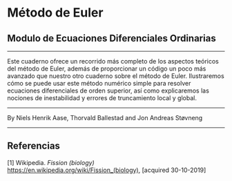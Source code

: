 
# Método de Euler

## Modulo de Ecuaciones Diferenciales Ordinarias



___
Este cuaderno ofrece un recorrido más completo de los aspectos teóricos del método de Euler, además de proporcionar un código un poco más avanzado que nuestro otro cuaderno sobre el método de Euler. Ilustraremos cómo se puede usar este método numérico simple para resolver ecuaciones diferenciales de orden superior, así como explicaremos las nociones de inestabilidad y errores de truncamiento local y global.
___


<section class="post-meta">
By Niels Henrik Aase, Thorvald Ballestad and Jon Andreas Støvneng
</section>

___

<a id="rsc"></a>

## Referencias
<a>[1]</a> Wikipedia. *Fission (biology)* https://en.wikipedia.org/wiki/Fission_(biology), [acquired 30-10-2019]
